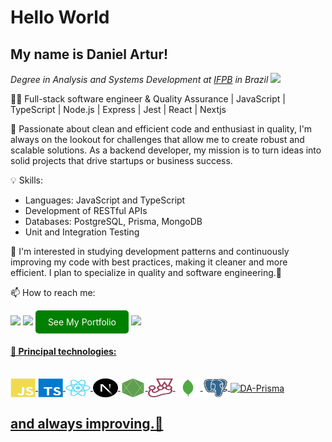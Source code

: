 <h1>Hello World</h1>
<h2>My name is Daniel Artur!</h2>
<p><em>Degree in Analysis and Systems Development  at <a href="https://github.com/ifpb-cz-ads">IFPB</a> in Brazil

  <img src="https://media.giphy.com/media/L1R1tvI9svkIWwpVYr/giphy.gif" width="75">
</em></p>

🧑‍💻 Full-stack software engineer & Quality Assurance | JavaScript | TypeScript | Node.js | Express | Jest | React | Nextjs

🌟 Passionate about clean and efficient code and enthusiast in quality, I'm always on the lookout for challenges that allow me to create robust and scalable solutions. As a backend developer, my mission is to turn ideas into solid projects that drive startups or business success.

💡 Skills:
   - Languages: JavaScript and TypeScript
   - Development of RESTful APIs
   - Databases: PostgreSQL, Prisma, MongoDB
   - Unit and Integration Testing

🚀 I'm interested in studying development patterns and continuously improving my code with best practices, making it cleaner and more efficient. I plan to specialize in quality and software engineering.🔗 

📫 How to reach me:
<div>
  <a href = "mailto:daniel.arturjsb@gmail.com"><img src="https://img.shields.io/badge/-Gmail-%23933?style=for-the-badge&logo=gmail&logoColor=white" target="_blank"></a>
  <a href="https://www.linkedin.com/in/daniel-artur-28a410219/" target="_blank"><img src="https://img.shields.io/badge/-LinkedIn-%230077B5?style=for-the-badge&logo=linkedin&logoColor=white" target="_blank"></a>
  <a width=50 href="https://dxartur.github.io/my-portfolio/" target="_blank" style= " display: inline-block; padding: 10px 20px; background-color: green; color: white; text-decoration: none; border-radius: 5px;">See My Portfolio</a>
  <a width=50 href="https://www.github.com/dxArtur/" target="_blank" follow me><img src="https://img.shields.io/github/followers/dxArtur?label=Follow%20me%20a%20github&style=social" style="width: 185px;">

</div>
<h4>🤖 Principal technologies:</h4>
<div style="display: inline_block"><br>
  <img align="center" alt="DA-Js" height="30" width="40" src="https://raw.githubusercontent.com/devicons/devicon/master/icons/javascript/javascript-plain.svg">
  <img align="center" alt="DA-Ts" height="30" width="40" src="https://raw.githubusercontent.com/devicons/devicon/master/icons/typescript/typescript-plain.svg">
  <img align="center" alt="DA-React" height="30" width="40" src="https://raw.githubusercontent.com/devicons/devicon/master/icons/react/react-original.svg">
  <img align="center" alt="DA-NextJs" height="30" width="40" src="https://raw.githubusercontent.com/devicons/devicon/master/icons/nextjs/nextjs-original.svg">
  <img align="center" alt="DA-nodejs" height="30" width="40" src="https://github.com/devicons/devicon/raw/master/icons/nodejs/nodejs-plain.svg">
  <img align="center" alt="DA-jest" height="30" width="40" src="https://raw.githubusercontent.com/devicons/devicon/master/icons/jest/jest-plain.svg">
  <img align="center" alt="DA-Mongo" height="30" width="40" src="https://github.com/devicons/devicon/raw/master/icons/mongodb/mongodb-plain.svg">
  <img align="center" alt="DA-PostgreSQL" height="30" width="40" src="https://raw.githubusercontent.com/devicons/devicon/master/icons/postgresql/postgresql-original.svg">
  <img align="center" alt="DA-Prisma" height="30" width="40" src="https://avatars.githubusercontent.com/u/17219288?s=200&v=4">
</div>


<h2>and always improving.👾</h2>
<!--
<div align="center">
  <img src="https://github-readme-stats.vercel.app/api?username=dxArtur&show_icons=true&theme=dracula&include_all_commits=true&count_private=true"/>
</div>
-->
